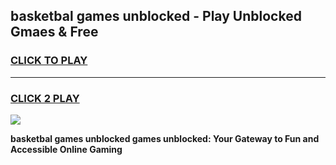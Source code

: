 
## basketbal games unblocked - Play Unblocked Gmaes & Free
<h3>
<a href="https://premium.freeplayer.one?title=basketbal_games_unblocked&ref=19F">CLICK TO PLAY</a></h3>
<hr>

<h3>
<a href="https://premium.freeplayer.one?title=basketbal_games_unblocked&ref=19F">CLICK 2 PLAY</a>
  
</h3>

<a href="https://premium.freeplayer.one?title=basketbal_games_unblocked&ref=19F/"><img src="https://clearcache.store/games.png"></a>


**basketbal games unblocked games unblocked: Your Gateway to Fun and Accessible Online Gaming**
